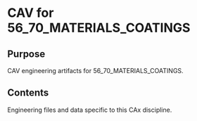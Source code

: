 # CAV for 56_70_MATERIALS_COATINGS

## Purpose
CAV engineering artifacts for 56_70_MATERIALS_COATINGS.

## Contents
Engineering files and data specific to this CAx discipline.
